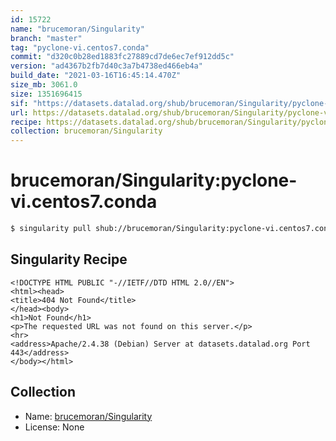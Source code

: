 ```yaml
---
id: 15722
name: "brucemoran/Singularity"
branch: "master"
tag: "pyclone-vi.centos7.conda"
commit: "d320c0b28ed1883fc27889cd7de6ec7ef912dd5c"
version: "ad4367b2fb7d40c3a7b4738ed466eb4a"
build_date: "2021-03-16T16:45:14.470Z"
size_mb: 3061.0
size: 1351696415
sif: "https://datasets.datalad.org/shub/brucemoran/Singularity/pyclone-vi.centos7.conda/2021-03-16-d320c0b2-ad4367b2/ad4367b2fb7d40c3a7b4738ed466eb4a.sif"
url: https://datasets.datalad.org/shub/brucemoran/Singularity/pyclone-vi.centos7.conda/2021-03-16-d320c0b2-ad4367b2/
recipe: https://datasets.datalad.org/shub/brucemoran/Singularity/pyclone-vi.centos7.conda/2021-03-16-d320c0b2-ad4367b2/Singularity
collection: brucemoran/Singularity
---
```


# brucemoran/Singularity:pyclone-vi.centos7.conda

```bash
$ singularity pull shub://brucemoran/Singularity:pyclone-vi.centos7.conda
```

## Singularity Recipe

```singularity
<!DOCTYPE HTML PUBLIC "-//IETF//DTD HTML 2.0//EN">
<html><head>
<title>404 Not Found</title>
</head><body>
<h1>Not Found</h1>
<p>The requested URL was not found on this server.</p>
<hr>
<address>Apache/2.4.38 (Debian) Server at datasets.datalad.org Port 443</address>
</body></html>
```

## Collection

 - Name: [brucemoran/Singularity](https://github.com/brucemoran/Singularity)
 - License: None

